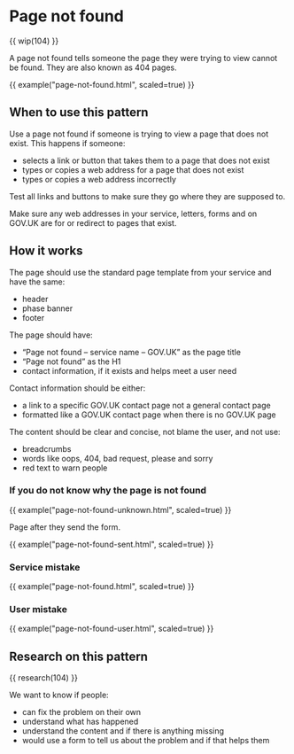 # Page not found

{{ wip(104) }}

A page not found tells someone the page they were trying to view cannot be found. They are also known as 404 pages.

{{ example("page-not-found.html", scaled=true) }}

## When to use this pattern

Use a page not found if someone is trying to view a page that does not exist. This happens if someone:

- selects a link or button that takes them to a page that does not exist
- types or copies a web address for a page that does not exist
- types or copies a web address incorrectly

Test all links and buttons to make sure they go where they are supposed to.

Make sure any web addresses in your service, letters, forms and on GOV.UK are for or redirect to pages that exist.

## How it works

The page should use the standard page template from your service and have the same:

- header
- phase banner
- footer

The page should have:

- “Page not found – service name – GOV.UK” as the page title
- “Page not found” as the H1
- contact information, if it exists and helps meet a user need

Contact information should be either:

- a link to a specific GOV.UK contact page not a general contact page
- formatted like a GOV.UK contact page when there is no GOV.UK page

The content should be clear and concise, not blame the user, and not use:

- breadcrumbs
- words like oops, 404, bad request, please and sorry
- red text to warn people

### If you do not know why the page is not found

{{ example("page-not-found-unknown.html", scaled=true) }}

Page after they send the form.

{{ example("page-not-found-sent.html", scaled=true) }}

### Service mistake

{{ example("page-not-found.html", scaled=true) }}

### User mistake

{{ example("page-not-found-user.html", scaled=true) }}

## Research on this pattern

{{ research(104) }}

We want to know if people:

- can fix the problem on their own
- understand what has happened
- understand the content and if there is anything missing
- would use a form to tell us about the problem and if that helps them